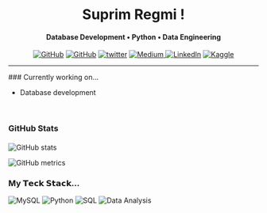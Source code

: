 
<h1 align="center">
   Suprim Regmi !
</h1>
<h4 align="center">Database Development • Python • Data Engineering</h4>

<p align="center">
    <a href="https://brogrammersnepal.com.np/" target="_blank"><img alt="GitHub" src="https://img.shields.io/badge/brogrammersnepal.com.np-FF7139.svg?&style=flat-square&logo=Firefox-Browser&logoColor=white&link=https://jingles.dev/"></a>
    <a href="https://suprimregmi.github.io" target="_blank"><img alt="GitHub" src="https://img.shields.io/badge/-@suprimregmi-%23121011?style=flat-square&logo=GitHub&logoColor=white&link=https://github.com/jinglescode"></a>
    <a href="https://twitter.com/suprim_regmi" target="_blank"><img alt="twitter" src="https://img.shields.io/badge/-@suprim_regmi-%231DA1F2?style=flat-square&logo=Twitter&logoColor=white&link=https://twitter.com/suprim_regmi"></a>
<a href="https://medium.com/@suprim-regmi" target="_blank">
  <img alt="Medium" src="https://img.shields.io/badge/-suprim--regmi-12100E?style=flat-square&logo=medium&logoColor=white&link=https://medium.com/@suprim-regmi">
</a>
   <a href="https://www.linkedin.com/in/suprimregmi" target="_blank"><img alt="LinkedIn" src="https://img.shields.io/badge/-@suprimregmi-%230077B5?style=flat-square&logo=linkedin&logoColor=white&link=https://www.linkedin.com/in/suprimregmi/"></a>
   </a>
<a href="https://www.kaggle.com/suprimregmi" target="_blank">  <img alt="Kaggle" src="https://img.shields.io/badge/-suprimregmi.np-000099.svg?&style=flat-square&logo=kaggle&logoColor=yellow&link=https://www.kaggle.com/suprimregmi">
</a>
</p>
<hr/>
### Currently working on...

- Database  development 

</br>

### GitHub Stats

#### 
![GitHub stats](https://github-readme-stats.vercel.app/api?username=suprimregmi&show_icons=true&theme=radical)  

![GitHub metrics](https://metrics.lecoq.io/suprimregmi)  



### My 𝗧𝗲𝗰𝗸 𝗦𝘁𝗮𝗰𝗸...

![MySQL](https://img.shields.io/badge/MySQL-%23007ACC.svg?style=for-the-badge&logo=mysql&logoColor=white) ![Python](https://img.shields.io/badge/python-3670A0?style=for-the-badge&logo=python&logoColor=ffdd54) ![SQL](https://img.shields.io/badge/SQL-%23323330.svg?style=for-the-badge&logo=sql&logoColor=white) ![Data Analysis](https://img.shields.io/badge/data%20analysis-FF5733?style=for-the-badge&logo=pandas&logoColor=white)
